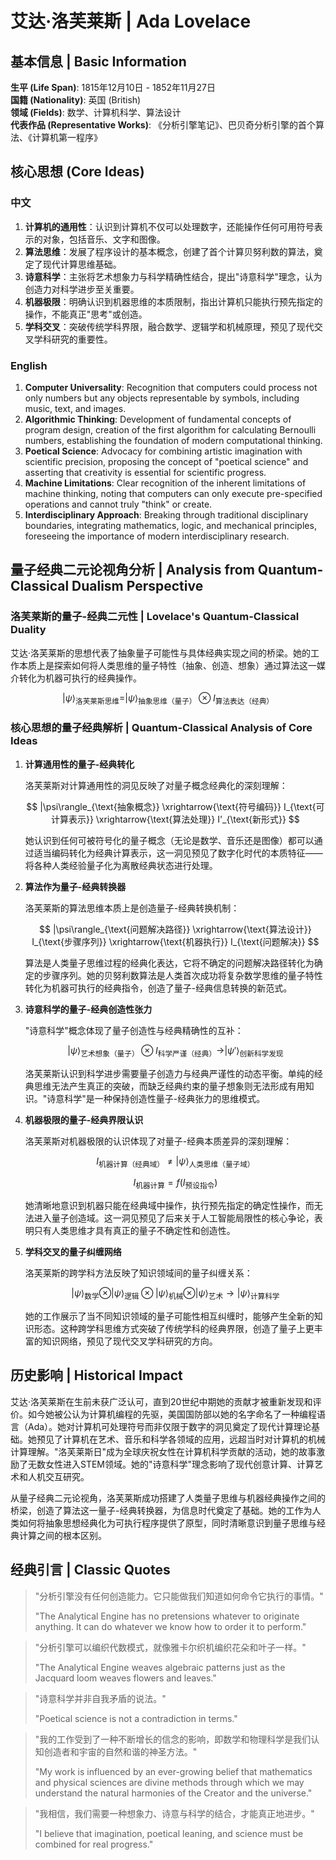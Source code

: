 # 艾达·洛芙莱斯 | Ada Lovelace

## 基本信息 | Basic Information

**生平 (Life Span)**: 1815年12月10日 - 1852年11月27日  
**国籍 (Nationality)**: 英国 (British)  
**领域 (Fields)**: 数学、计算机科学、算法设计  
**代表作品 (Representative Works)**: 《分析引擎笔记》、巴贝奇分析引擎的首个算法、《计算机第一程序》

## 核心思想 (Core Ideas)

### 中文
1. **计算机的通用性**：认识到计算机不仅可以处理数字，还能操作任何可用符号表示的对象，包括音乐、文字和图像。
2. **算法思维**：发展了程序设计的基本概念，创建了首个计算贝努利数的算法，奠定了现代计算思维基础。
3. **诗意科学**：主张将艺术想象力与科学精确性结合，提出"诗意科学"理念，认为创造力对科学进步至关重要。
4. **机器极限**：明确认识到机器思维的本质限制，指出计算机只能执行预先指定的操作，不能真正"思考"或创造。
5. **学科交叉**：突破传统学科界限，融合数学、逻辑学和机械原理，预见了现代交叉学科研究的重要性。

### English
1. **Computer Universality**: Recognition that computers could process not only numbers but any objects representable by symbols, including music, text, and images.
2. **Algorithmic Thinking**: Development of fundamental concepts of program design, creation of the first algorithm for calculating Bernoulli numbers, establishing the foundation of modern computational thinking.
3. **Poetical Science**: Advocacy for combining artistic imagination with scientific precision, proposing the concept of "poetical science" and asserting that creativity is essential for scientific progress.
4. **Machine Limitations**: Clear recognition of the inherent limitations of machine thinking, noting that computers can only execute pre-specified operations and cannot truly "think" or create.
5. **Interdisciplinary Approach**: Breaking through traditional disciplinary boundaries, integrating mathematics, logic, and mechanical principles, foreseeing the importance of modern interdisciplinary research.

## 量子经典二元论视角分析 | Analysis from Quantum-Classical Dualism Perspective

### 洛芙莱斯的量子-经典二元性 | Lovelace's Quantum-Classical Duality

艾达·洛芙莱斯的思想代表了抽象量子可能性与具体经典实现之间的桥梁。她的工作本质上是探索如何将人类思维的量子特性（抽象、创造、想象）通过算法这一媒介转化为机器可执行的经典操作。

$$
|\psi\rangle_{\text{洛芙莱斯思维}} = |\psi\rangle_{\text{抽象思维（量子）}} \otimes I_{\text{算法表达（经典）}}
$$

### 核心思想的量子经典解析 | Quantum-Classical Analysis of Core Ideas

1. **计算通用性的量子-经典转化**

   洛芙莱斯对计算通用性的洞见反映了对量子概念经典化的深刻理解：

   $$
   |\psi\rangle_{\text{抽象概念}} \xrightarrow{\text{符号编码}} I_{\text{可计算表示}} \xrightarrow{\text{算法处理}} I'_{\text{新形式}}
   $$

   她认识到任何可被符号化的量子概念（无论是数学、音乐还是图像）都可以通过适当编码转化为经典计算表示，这一洞见预见了数字化时代的本质特征——将各种人类经验量子化为离散经典状态进行处理。

2. **算法作为量子-经典转换器**

   洛芙莱斯的算法思维本质上是创造量子-经典转换机制：

   $$
   |\psi\rangle_{\text{问题解决路径}} \xrightarrow{\text{算法设计}} I_{\text{步骤序列}} \xrightarrow{\text{机器执行}} I_{\text{问题解决}}
   $$

   算法是人类量子思维过程的经典化表达，它将不确定的问题解决路径转化为确定的步骤序列。她的贝努利数算法是人类首次成功将复杂数学思维的量子特性转化为机器可执行的经典指令，创造了量子-经典信息转换的新范式。

3. **诗意科学的量子-经典创造性张力**

   "诗意科学"概念体现了量子创造性与经典精确性的互补：

   $$
   |\psi\rangle_{\text{艺术想象（量子）}} \otimes I_{\text{科学严谨（经典）}} \rightarrow |\psi'\rangle_{\text{创新科学发现}}
   $$

   洛芙莱斯认识到科学进步需要量子创造力与经典严谨性的动态平衡。单纯的经典思维无法产生真正的突破，而缺乏经典约束的量子想象则无法形成有用知识。"诗意科学"是一种保持创造性量子-经典张力的思维模式。

4. **机器极限的量子-经典界限认识**

   洛芙莱斯对机器极限的认识体现了对量子-经典本质差异的深刻理解：

   $$
   I_{\text{机器计算（经典域）}} \neq |\psi\rangle_{\text{人类思维（量子域）}}
   $$

   $$
   I_{\text{机器计算}} = f(I_{\text{预设指令}})
   $$

   她清晰地意识到机器只能在经典域中操作，执行预先指定的确定性操作，而无法进入量子创造域。这一洞见预见了后来关于人工智能局限性的核心争论，表明只有人类思维才具有真正的量子不确定性和创造性。

5. **学科交叉的量子纠缠网络**

   洛芙莱斯的跨学科方法反映了知识领域间的量子纠缠关系：

   $$
   |\psi\rangle_{\text{数学}} \otimes |\psi\rangle_{\text{逻辑}} \otimes |\psi\rangle_{\text{机械}} \otimes |\psi\rangle_{\text{艺术}} \rightarrow |\psi\rangle_{\text{计算科学}}
   $$

   她的工作展示了当不同知识领域的量子可能性相互纠缠时，能够产生全新的知识形态。这种跨学科思维方式突破了传统学科的经典界限，创造了量子上更丰富的知识网络，预见了现代交叉学科研究的方向。

## 历史影响 | Historical Impact

艾达·洛芙莱斯在生前未获广泛认可，直到20世纪中期她的贡献才被重新发现和评价。如今她被公认为计算机编程的先驱，美国国防部以她的名字命名了一种编程语言（Ada）。她对计算机可处理符号而非仅限于数字的洞见奠定了现代计算理论基础。她预见了计算机在艺术、音乐和科学各领域的应用，远超当时对计算机的机械计算理解。"洛芙莱斯日"成为全球庆祝女性在计算机科学贡献的活动，她的故事激励了无数女性进入STEM领域。她的"诗意科学"理念影响了现代创意计算、计算艺术和人机交互研究。

从量子经典二元论视角，洛芙莱斯成功搭建了人类量子思维与机器经典操作之间的桥梁，创造了算法这一量子-经典转换器，为信息时代奠定了基础。她的工作为人类如何将抽象思想经典化为可执行程序提供了原型，同时清晰意识到量子思维与经典计算之间的根本区别。

## 经典引言 | Classic Quotes

> "分析引擎没有任何创造能力。它只能做我们知道如何命令它执行的事情。"
> 
> "The Analytical Engine has no pretensions whatever to originate anything. It can do whatever we know how to order it to perform."

> "分析引擎可以编织代数模式，就像雅卡尔织机编织花朵和叶子一样。"
> 
> "The Analytical Engine weaves algebraic patterns just as the Jacquard loom weaves flowers and leaves."

> "诗意科学并非自我矛盾的说法。"
> 
> "Poetical science is not a contradiction in terms."

> "我的工作受到了一种不断增长的信念的影响，即数学和物理科学是我们认知创造者和宇宙的自然和谐的神圣方法。"
> 
> "My work is influenced by an ever-growing belief that mathematics and physical sciences are divine methods through which we may understand the natural harmonies of the Creator and the universe."

> "我相信，我们需要一种想象力、诗意与科学的结合，才能真正地进步。"
> 
> "I believe that imagination, poetical leaning, and science must be combined for real progress." 